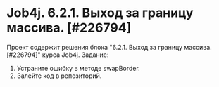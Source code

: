 # Job4j. 6.2.1. Выход за границу массива. [#226794]
Проект содержит решения блока "6.2.1. Выход за границу массива. [#226794]" курса Job4j.
Задание:
1. Устраните ошибку в  методе swapBorder.
2. Залейте код в репозиторий.